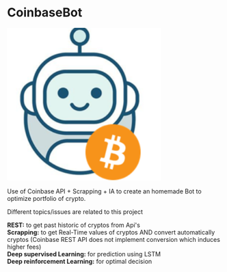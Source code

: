 # CoinbaseBot
<img src="./assets/bot.png" width="360">

Use of Coinbase API + Scrapping + IA to create an homemade Bot to optimize portfolio of crypto. 

Different topics/issues are related to this project

**REST:** to get past historic of cryptos from Api's<br />
**Scrapping:** to get Real-Time values of cryptos AND convert automatically cryptos (Coinbase REST API does not implement conversion which induces higher fees)<br />
**Deep supervised Learning:** for prediction using LSTM<br />
**Deep reinforcement Learning:** for optimal decision<br />


